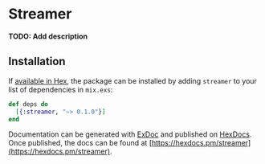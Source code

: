 # Streamer

**TODO: Add description**

## Installation

If [available in Hex](https://hex.pm/docs/publish), the package can be installed
by adding `streamer` to your list of dependencies in `mix.exs`:

```elixir
def deps do
  [{:streamer, "~> 0.1.0"}]
end
```

Documentation can be generated with [ExDoc](https://github.com/elixir-lang/ex_doc)
and published on [HexDocs](https://hexdocs.pm). Once published, the docs can
be found at [https://hexdocs.pm/streamer](https://hexdocs.pm/streamer).

